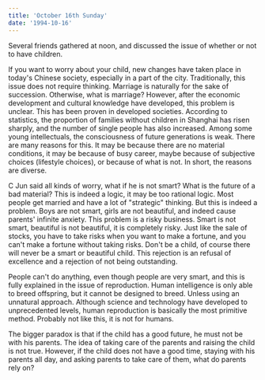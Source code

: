 ```yaml
---
title: 'October 16th Sunday'
date: '1994-10-16'
---
```


Several friends gathered at noon, and discussed the issue of whether or not to have children.

If you want to worry about your child, new changes have taken place in today's Chinese society, especially in a part of the city. Traditionally, this issue does not require thinking. Marriage is naturally for the sake of succession. Otherwise, what is marriage? However, after the economic development and cultural knowledge have developed, this problem is unclear. This has been proven in developed societies. According to statistics, the proportion of families without children in Shanghai has risen sharply, and the number of single people has also increased. Among some young intellectuals, the consciousness of future generations is weak. There are many reasons for this. It may be because there are no material conditions, it may be because of busy career, maybe because of subjective choices (lifestyle choices), or because of what is not. In short, the reasons are diverse.

C Jun said all kinds of worry, what if he is not smart? What is the future of a bad material? This is indeed a logic, it may be too rational logic. Most people get married and have a lot of "strategic" thinking. But this is indeed a problem. Boys are not smart, girls are not beautiful, and indeed cause parents' infinite anxiety. This problem is a risky business. Smart is not smart, beautiful is not beautiful, it is completely risky. Just like the sale of stocks, you have to take risks when you want to make a fortune, and you can't make a fortune without taking risks. Don't be a child, of course there will never be a smart or beautiful child. This rejection is an refusal of excellence and a rejection of not being outstanding.

People can't do anything, even though people are very smart, and this is fully explained in the issue of reproduction. Human intelligence is only able to breed offspring, but it cannot be designed to breed. Unless using an unnatural approach. Although science and technology have developed to unprecedented levels, human reproduction is basically the most primitive method. Probably not like this, it is not for humans.

The bigger paradox is that if the child has a good future, he must not be with his parents. The idea of ​​taking care of the parents and raising the child is not true. However, if the child does not have a good time, staying with his parents all day, and asking parents to take care of them, what do parents rely on?

